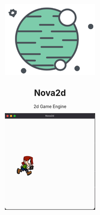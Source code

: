<div align="center">

<img src="images/Nova2d-logo-white.png" alt="nova2d-logo" width="300">

# Nova2d
2d Game Engine

<img src="images/spritesheed.gif" width="300" alt="spritesheet-gif">
</div>